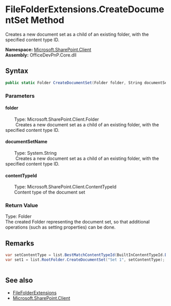 # FileFolderExtensions.CreateDocumentSet Method  
 Creates a new document set as a child of an existing folder, with the specified content type ID.   

**Namespace:** [Microsoft.SharePoint.Client](Microsoft.SharePoint.Client.md)  
**Assembly:** OfficeDevPnP.Core.dll  
## Syntax
```C#
public static Folder CreateDocumentSet(Folder folder, String documentSetName, ContentTypeId contentTypeId)
```
### Parameters
#### folder  
&emsp;&emsp;Type: Microsoft.SharePoint.Client.Folder  
&emsp;&emsp; Creates a new document set as a child of an existing folder, with the specified content type ID.   

  

#### documentSetName  
&emsp;&emsp;Type: System.String  
&emsp;&emsp; Creates a new document set as a child of an existing folder, with the specified content type ID.   

  

#### contentTypeId  
&emsp;&emsp;Type: Microsoft.SharePoint.Client.ContentTypeId  
&emsp;&emsp;Content type of the document set  

  

### Return Value
Type: Folder  
The created Folder representing the document set, so that additional operations (such as setting properties) can be done.  


## Remarks

```C#
var setContentType = list.BestMatchContentTypeId(BuiltInContentTypeId.DocumentSet);
var set1 = list.RootFolder.CreateDocumentSet("Set 1", setContentType);
            
```
  
## See also
- [FileFolderExtensions](Microsoft.SharePoint.Client.FileFolderExtensions.md) 
- [Microsoft.SharePoint.Client](Microsoft.SharePoint.Client.md) 
